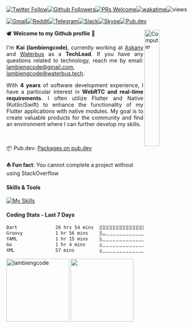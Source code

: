 <meta name="og:title" property="og:title" content="lambiengcode - currently working as the Technical Leader at Askany & Waterbus">
<meta name="title" content="lambiengcode - currently working as the Tech Leader at Askany & Waterbus">

[![Twitter Follow](https://img.shields.io/twitter/follow/lambiengcode?style=social)](https://twitter.com/lambiengcode)[![Github Followers](https://img.shields.io/github/followers/lambiengcode?label=Follow)](https://github.com/lambiengcode)[![PRs Welcome](https://img.shields.io/badge/PRs-welcome-brightgreen.svg?style=flat&logo=github)](https://github.com/lambiengcode)[![wakatime](https://wakatime.com/badge/user/5d4db953-dc6c-4757-bdef-ad13371c1fab.svg)](https://wakatime.com/@5d4db953-dc6c-4757-bdef-ad13371c1fab)![views](https://komarev.com/ghpvc/?username=lambiengcode&color=brightgreen)

[![Gmail](https://img.shields.io/badge/Gmail-D14836?style=for-the-badge&logo=gmail&logoColor=white)](mailto:lambiengcode@gmail.com)[![Reddit](https://img.shields.io/badge/Reddit-FF4500?style=for-the-badge&logo=reddit&logoColor=white)](https://www.reddit.com/user/lambiengcode)[![Telegram](https://img.shields.io/badge/Telegram-2CA5E0?style=for-the-badge&logo=telegram&logoColor=black)](https://t.me/lambiengcode)[![Slack](https://img.shields.io/badge/Slack-4A154B?style=for-the-badge&logo=slack&logoColor=white)](https://join.slack.com/t/waterbusio/shared_invite/zt-23xf0uoav-soZ88eJ8lR~KVrspye29Hw)[![Skype](https://img.shields.io/badge/Skype-00AFF0?style=for-the-badge&logo=skype&logoColor=white)](https://join.skype.com/invite/uJA4F1b2TdlP)[![Pub.dev](https://img.shields.io/badge/Flutter-02569B?style=for-the-badge&logo=flutter&logoColor=white)](https://pub.dev/publishers/lambiengcode.ml/packages)
<p align="justify">
<img src="https://github.com/lambiengcode/lambiengcode/blob/main/gif/dash.gif?raw=true" width="28%" height=auto align="right" alt="Computer">

🕊️ ******Welcome to my Github profile****** 👋

<p align="justify">
  I'm <strong>Kai (lambiengcode)</strong>, currently working at
  <a href="https://askany.com">Askany</a> and
  <a href="https://github.com/waterbustech">Waterbus</a> as a
  <strong>TechLead</strong>. If you have any questions related to technology, reach me by email:
  <a href="mailto:lambiengcode@gmail.com">lambiengcode@gmail.com</a>,
  <a href="mailto:lambiengcode@waterbus.tech">lambiengcode@waterbus.tech</a>.
</p>

<p align="justify">
  With <strong>4 years</strong> of software development experience, I have a particular interest in
  <strong>WebRTC and real-time requirements</strong>. I often utilize Flutter and Native (Kotlin/Swift) to enhance the functionality of my Flutter applications with native modules. My goal is to create valuable products for the community and find an environment where I can further develop my skills.
</p>
<br>

📦 Pub.dev: <a href="https://pub.dev/publishers/waterbus.tech/packages"> Packages on pub.dev</a> <br>

<strong>⛵ Fun fact</strong>: You cannot complete a project without using StackOverflow <br>
</p>

#### Skills & Tools
[![My Skills](https://skillicons.dev/icons?i=flutter,dart,kotlin,androidstudio,swift,nodejs,aws,firebase,linux,nginx,mongodb,github&perline=15&theme=dark)](https://skillicons.dev)

#### Coding Stats - Last 7 Days
<!--START_SECTION:waka-->

```txt
Dart              26 hrs 54 mins  ⣿⣿⣿⣿⣿⣿⣿⣿⣿⣿⣿⣿⣿⣿⣿⣿⣿⣿⣀⣀⣀⣀⣀⣀⣀   71.81 %
Groovy            1 hr 56 mins    ⣿⣤⣀⣀⣀⣀⣀⣀⣀⣀⣀⣀⣀⣀⣀⣀⣀⣀⣀⣀⣀⣀⣀⣀⣀   05.16 %
YAML              1 hr 15 mins    ⣷⣀⣀⣀⣀⣀⣀⣀⣀⣀⣀⣀⣀⣀⣀⣀⣀⣀⣀⣀⣀⣀⣀⣀⣀   03.36 %
Go                1 hr 4 mins     ⣶⣀⣀⣀⣀⣀⣀⣀⣀⣀⣀⣀⣀⣀⣀⣀⣀⣀⣀⣀⣀⣀⣀⣀⣀   02.85 %
XML               57 mins         ⣶⣀⣀⣀⣀⣀⣀⣀⣀⣀⣀⣀⣀⣀⣀⣀⣀⣀⣀⣀⣀⣀⣀⣀⣀   02.54 %
```

<!--END_SECTION:waka-->

<p>
<img src="https://docs.waterbus.tech/github?username=lambiengcode&count_private=true&show_icons=true&theme=algolia&include_all_commits=true&custom_title=lambiengcode&raw=true&border_radius=8&border_color=3d0066" height="165em" alt="lambiengcode"/>
<img src="https://docs.waterbus.tech/github/top-langs/?username=lambiengcode&show_icons=true&layout=compact&cache_seconds=1800&langs_count=8&theme=algolia&count_private=true&show_icons=true&border_radius=8&border_color=3d0066" height="165em"/>
</p>



